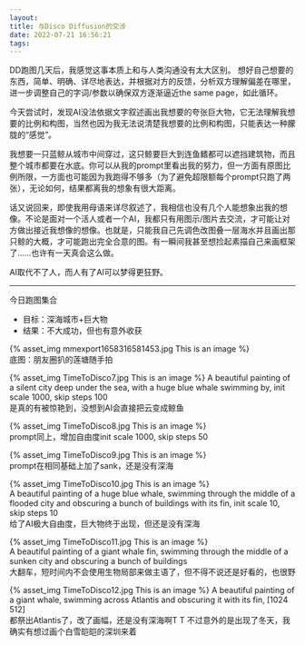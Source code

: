 ```yaml
---
layout: 
title: 与Disco Diffusion的交涉
date: 2022-07-21 16:56:21
tags:
---
```

DD跑图几天后，我感觉这事本质上和与人类沟通没有太大区别。
想好自己想要的东西，简单、明确、详尽地表达，并根据对方的反馈，分析双方理解偏差在哪里，进一步调整自己的字词/参数以确保双方逐渐逼近the same page，如此循环。

今天尝试时，发现AI没法依据文字叙述画出我想要的夸张巨大物，它无法理解我想要的比例和构图，当然也因为我无法说清楚我想要的比例和构图，只能表达一种朦胧的“感觉”。

我想要一只蓝鲸从城市中间穿过，这只鲸要巨大到连鱼鳍都可以遮挡建筑物，而且整个城市都要在水底。你可以从我的prompt里看出我的努力，但一方面有原图比例所限，一方面也可能因为我跑得不够多（为了避免超限额每个prompt只跑了两张），无论如何，结果都离我的想象有很大距离。

话又说回来，即使我用母语来详尽叙述了，我相信也没有几个人能想象出我的想像。不论是面对一个活人或者一个AI，我都只有用图示/图片去交流，才可能让对方做出接近我想像的想像。也就是，只能我自己先调色改图叠一层海水并且画出那只鲸的大概，才可能跑出完全合意的图。有一瞬间我甚至想捡起素描自己来画框架了……也许有一天真会这么做。

AI取代不了人，而人有了AI可以梦得更狂野。


----------


今日跑图集合


- 目标：深海城市+巨大物
- 结果：不大成功，但也有意外收获


{% asset_img mmexport1658316581453.jpg This is an image %}  
底图：朋友圈扒的莲塘随手拍


{% asset_img TimeToDisco7.jpg This is an image %}
A beautiful painting of a silent city deep under the sea, with a huge blue whale swimming by, init scale 1000, skip steps 100  
是真的有被惊艳到，没想到AI会直接把云变成鲸鱼


{% asset_img TimeToDisco8.jpg This is an image %}  
prompt同上，增加自由度init scale 1000, skip steps 50


{% asset_img TimeToDisco9.jpg This is an image %}  
prompt在相同基础上加了sank，还是没有深海


{% asset_img TimeToDisco10.jpg This is an image %}  
A beautiful painting of a huge blue whale, swimming through the middle of a flooded city and obscuring a bunch of buildings with its fin, init scale 10, skip steps 10  
给了AI极大自由度，巨大物终于出现，但还是没有深海


{% asset_img TimeToDisco11.jpg This is an image %}  
A beautiful painting of a giant whale fin, swimming through the middle of a sunken city and obscuring a bunch of buildings  
大翻车，短时间内不会使用生物局部来做主语了，但不得不说还是好看的，也很野


{% asset_img TimeToDisco12.jpg This is an image %} 
A beautiful painting of a giant whale, swimming across Atlantis and obscuring it with its fin, [1024 512]  
都祭出Atlantis了，改了画幅，还是没有深海啊T T 不过意外的是出现了冬天，我确实有想过画个白雪皑皑的深圳来着